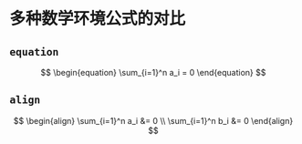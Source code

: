 # 多种数学环境公式的对比

## `equation`

$$
\begin{equation}
    \sum_{i=1}^n a_i = 0
\end{equation}
$$

## `align`

$$
\begin{align}
    \sum_{i=1}^n a_i &= 0 \\
    \sum_{i=1}^n b_i &= 0
\end{align}
$$
